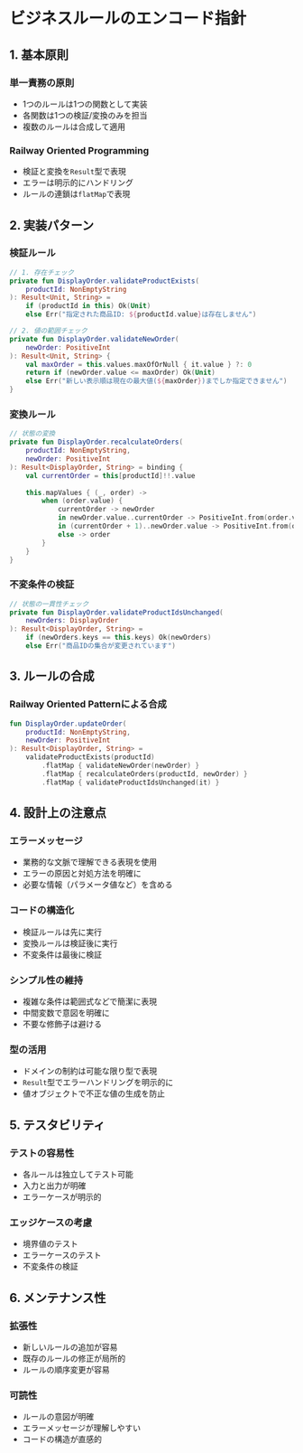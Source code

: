 # ビジネスルールのエンコード指針

## 1. 基本原則

### 単一責務の原則
- 1つのルールは1つの関数として実装
- 各関数は1つの検証/変換のみを担当
- 複数のルールは合成して適用

### Railway Oriented Programming
- 検証と変換を`Result`型で表現
- エラーは明示的にハンドリング
- ルールの連鎖は`flatMap`で表現

## 2. 実装パターン

### 検証ルール
```kotlin
// 1. 存在チェック
private fun DisplayOrder.validateProductExists(
    productId: NonEmptyString
): Result<Unit, String> =
    if (productId in this) Ok(Unit)
    else Err("指定された商品ID: ${productId.value}は存在しません")

// 2. 値の範囲チェック
private fun DisplayOrder.validateNewOrder(
    newOrder: PositiveInt
): Result<Unit, String> {
    val maxOrder = this.values.maxOfOrNull { it.value } ?: 0
    return if (newOrder.value <= maxOrder) Ok(Unit)
    else Err("新しい表示順は現在の最大値(${maxOrder})までしか指定できません")
}
```

### 変換ルール
```kotlin
// 状態の変換
private fun DisplayOrder.recalculateOrders(
    productId: NonEmptyString,
    newOrder: PositiveInt
): Result<DisplayOrder, String> = binding {
    val currentOrder = this[productId]!!.value
    
    this.mapValues { (_, order) ->
        when (order.value) {
            currentOrder -> newOrder
            in newOrder.value..currentOrder -> PositiveInt.from(order.value + 1).bind()
            in (currentOrder + 1)..newOrder.value -> PositiveInt.from(order.value - 1).bind()
            else -> order
        }
    }
}
```

### 不変条件の検証
```kotlin
// 状態の一貫性チェック
private fun DisplayOrder.validateProductIdsUnchanged(
    newOrders: DisplayOrder
): Result<DisplayOrder, String> =
    if (newOrders.keys == this.keys) Ok(newOrders)
    else Err("商品IDの集合が変更されています")
```

## 3. ルールの合成

### Railway Oriented Patternによる合成
```kotlin
fun DisplayOrder.updateOrder(
    productId: NonEmptyString,
    newOrder: PositiveInt
): Result<DisplayOrder, String> =
    validateProductExists(productId)
        .flatMap { validateNewOrder(newOrder) }
        .flatMap { recalculateOrders(productId, newOrder) }
        .flatMap { validateProductIdsUnchanged(it) }
```

## 4. 設計上の注意点

### エラーメッセージ
- 業務的な文脈で理解できる表現を使用
- エラーの原因と対処方法を明確に
- 必要な情報（パラメータ値など）を含める

### コードの構造化
- 検証ルールは先に実行
- 変換ルールは検証後に実行
- 不変条件は最後に検証

### シンプル性の維持
- 複雑な条件は範囲式などで簡潔に表現
- 中間変数で意図を明確に
- 不要な修飾子は避ける

### 型の活用
- ドメインの制約は可能な限り型で表現
- `Result`型でエラーハンドリングを明示的に
- 値オブジェクトで不正な値の生成を防止

## 5. テスタビリティ

### テストの容易性
- 各ルールは独立してテスト可能
- 入力と出力が明確
- エラーケースが明示的

### エッジケースの考慮
- 境界値のテスト
- エラーケースのテスト
- 不変条件の検証

## 6. メンテナンス性

### 拡張性
- 新しいルールの追加が容易
- 既存のルールの修正が局所的
- ルールの順序変更が容易

### 可読性
- ルールの意図が明確
- エラーメッセージが理解しやすい
- コードの構造が直感的 